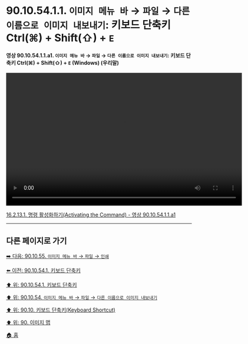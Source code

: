 # 90.10.54.1.1. `이미지 메뉴 바` → `파일` → `다른 이름으로 이미지 내보내기`: 키보드 단축키 Ctrl(⌘) + Shift(⇧) + `E`

<a id="90-10-54-01-01-a1"></a>

#### 영상 90.10.54.1.1.a1. `이미지 메뉴 바` → `파일` → `다른 이름으로 이미지 내보내기`: 키보드 단축키 Ctrl(⌘) + Shift(⇧) + `E` (Windows) (우리말)
<video controls="controls" width="640" height="360" src="https://github.com/user-attachments/assets/34b82604-0c51-402c-a445-01684197a01a"></video>

[16.2.13.1. 명령 활성화하기(Activating the Command) - 영상 90.10.54.1.1.a1](./16-02-13-01-activating_the_command.md#90-10-54-01-01-a1)

***

## 다른 페이지로 가기

[➡️ 다음: 90.10.55. `이미지 메뉴 바` → `파일` → `인쇄`](./90-10-55-00-menu_file_print.md)

[⬅️ 이전: 90.10.54.1. 키보드 단축키](./90-10-54-01-00-keyboard_shortcut.md)

[⬆️ 위: 90.10.54.1. 키보드 단축키](./90-10-54-01-00-keyboard_shortcut.md)

[⬆️ 위: 90.10.54. `이미지 메뉴 바` → `파일` → `다른 이름으로 이미지 내보내기`](./90-10-54-00-menu_file_export_as.md)

[⬆️ 위: 90.10. 키보드 단축키(Keyboard Shortcut)](./90-10-00-keyboard_shortcut.md)

[⬆️ 위: 90. 이미지 맵](./90-00-image-map.md)

[🏠 홈](./00-home.md)